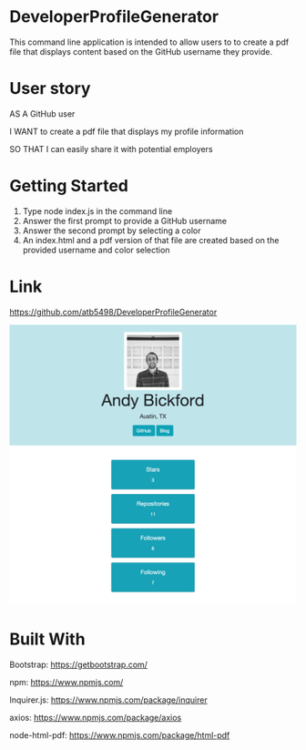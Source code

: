 # DeveloperProfileGenerator
This command line application is intended to allow users to to create a pdf file that displays content based on the GitHub username they provide.

# User story
AS A GitHub user

I WANT to create a pdf file that displays my profile information

SO THAT I can easily share it with potential employers

# Getting Started
1. Type node index.js in the command line
2. Answer the first prompt to provide a GitHub username
3. Answer the second prompt by selecting a color
4. An index.html and a pdf version of that file are created based on the provided username and color selection

# Link
https://github.com/atb5498/DeveloperProfileGenerator

![alt text](screen.png "Logo Title Text 1")

# Built With
Bootstrap: https://getbootstrap.com/

npm: https://www.npmjs.com/

Inquirer.js: https://www.npmjs.com/package/inquirer

axios: https://www.npmjs.com/package/axios

node-html-pdf: https://www.npmjs.com/package/html-pdf
